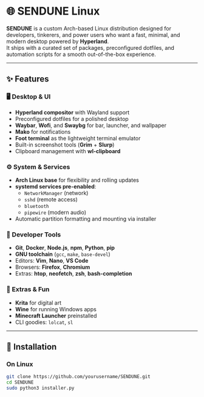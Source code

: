 # 🌐 SENDUNE Linux

**SENDUNE** is a custom Arch-based Linux distribution designed for developers, tinkerers, and power users who want a fast, minimal, and modern desktop powered by **Hyperland**.  
It ships with a curated set of packages, preconfigured dotfiles, and automation scripts for a smooth out-of-the-box experience.

---

## ✨ Features

### 🖥️ Desktop & UI
- **Hyperland compositor** with Wayland support  
- Preconfigured dotfiles for a polished desktop  
- **Waybar**, **Wofi**, and **Swaybg** for bar, launcher, and wallpaper  
- **Mako** for notifications  
- **Foot terminal** as the lightweight terminal emulator  
- Built-in screenshot tools (**Grim** + **Slurp**)  
- Clipboard management with **wl-clipboard**  

### ⚙️ System & Services
- **Arch Linux base** for flexibility and rolling updates  
- **systemd services pre-enabled**:  
  - `NetworkManager` (network)  
  - `sshd` (remote access)  
  - `bluetooth`  
  - `pipewire` (modern audio)  
- Automatic partition formatting and mounting via installer  

### 🧰 Developer Tools
- **Git**, **Docker**, **Node.js**, **npm**, **Python**, **pip**  
- **GNU toolchain** (`gcc`, `make`, `base-devel`)  
- Editors: **Vim**, **Nano**, **VS Code**  
- Browsers: **Firefox**, **Chromium**  
- Extras: **htop**, **neofetch**, **zsh**, **bash-completion**  

### 🎨 Extras & Fun
- **Krita** for digital art  
- **Wine** for running Windows apps  
- **Minecraft Launcher** preinstalled  
- CLI goodies: `lolcat`, `sl`  

---

## 🚀 Installation

### On Linux
```bash
git clone https://github.com/yourusername/SENDUNE.git
cd SENDUNE
sudo python3 installer.py
